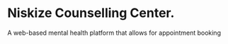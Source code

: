# Niskize Counselling Center.
 A web-based mental health platform that allows for appointment booking
 
